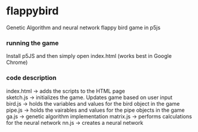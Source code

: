 # flappybird
Genetic Algorithm and neural network flappy bird game in p5js  

### running the game
Install p5JS and then simply open index.html (works best in Google Chrome)


### code description
index.html  -> adds the scripts to the HTML page  
sketch.js   -> initializes the game. Updates game based on user input  
bird.js     -> holds the variables and values for the bird object in the game  
pipe.js     -> holds the vairables and values for the pipe objects in the game  
ga.js       -> genetic algorithm implementation
matrix.js   -> performs calculations for the neural network
nn.js       -> creates a neural network
